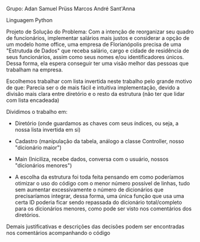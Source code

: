 Grupo:
Adan Samuel Prüss
Marcos André Sant'Anna

Linguagem Python

Projeto de Solução do Problema: Com a intenção de reorganizar seu quadro de funcionários, implementar salários mais justos e considerar a opção de um modelo home office, uma empresa de Florianópolis precisa de uma "Estrutuda de Dados" que receba salário, cargo e cidade de residência de seus funcionários, assim como seus nomes e/ou identificadores únicos. Dessa forma, ela espera conseguir ter uma visão melhor das pessoas que trabalham na empresa.

Escolhemos trabalhar com lista invertida neste trabalho pelo grande motivo de que: Parecia ser o de mais fácil e intuitiva implementação, devido a divisão mais clara entre diretório e o resto da estrutura (não ter que lidar com lista encadeada)

Dividimos o trabalho em:

- Diretório (onde guardamos as chaves com seus índices, ou seja, a nossa lista invertida em si)

- Cadastro (manipulação da tabela, análogo a classe Controller, nosso "dicionário maior")

- Main (Iniciliza, recebe dados, conversa com o usuário, nossos "dicionários menores")

- A escolha da estrutura foi toda feita pensando em como poderíamos otimizar o uso do código com o menor número possível de linhas, tudo sem aumentar excessivamente o número de dicionários que precisaríamos integrar, dessa forma, uma única função que usa uma certa ID poderia ficar sendo repassada do dicionário total/completo para os dicionários menores, como pode ser visto nos comentários dos diretórios.

Demais justificativas e descrições das decisões podem ser encontradas nos comentários acompanhando o código
